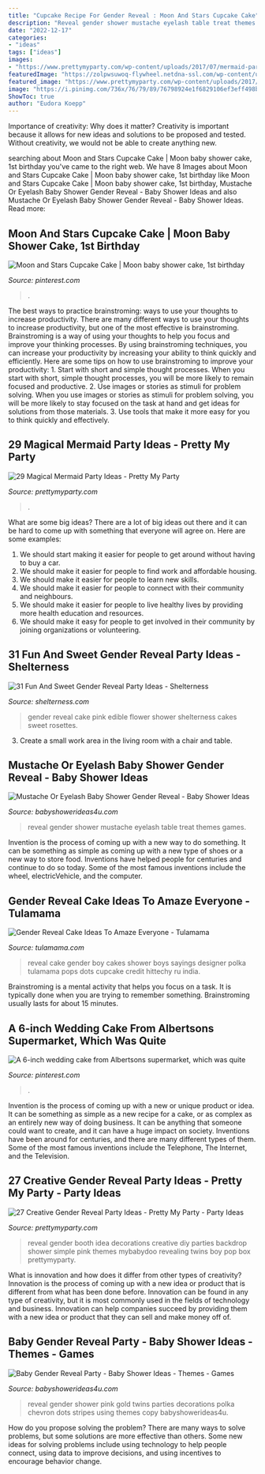 ```yaml
---
title: "Cupcake Recipe For Gender Reveal : Moon And Stars Cupcake Cake"
description: "Reveal gender shower mustache eyelash table treat themes games"
date: "2022-12-17"
categories:
- "ideas"
tags: ["ideas"]
images:
- "https://www.prettymyparty.com/wp-content/uploads/2017/07/mermaid-party-ideas-cupcake.jpg"
featuredImage: "https://zolpwsuwoq-flywheel.netdna-ssl.com/wp-content/uploads/2017/07/gender-reveal-photo-booth.jpg"
featured_image: "https://www.prettymyparty.com/wp-content/uploads/2017/07/mermaid-party-ideas-cupcake.jpg"
image: "https://i.pinimg.com/736x/76/79/89/76798924e1f6829106ef3eff498bd701--pretty-cakes-wedding-cake.jpg"
ShowToc: true
author: "Eudora Koepp"
---
```



Importance of creativity: Why does it matter?
Creativity is important because it allows for new ideas and solutions to be proposed and tested. Without creativity, we would not be able to create anything new.

	

		
searching about Moon and Stars Cupcake Cake | Moon baby shower cake, 1st birthday you've came to the right web. We have 8 Images about Moon and Stars Cupcake Cake | Moon baby shower cake, 1st birthday like Moon and Stars Cupcake Cake | Moon baby shower cake, 1st birthday, Mustache Or Eyelash Baby Shower Gender Reveal - Baby Shower Ideas and also Mustache Or Eyelash Baby Shower Gender Reveal - Baby Shower Ideas. Read more:
		
    
## Moon And Stars Cupcake Cake | Moon Baby Shower Cake, 1st Birthday

<img loading=lazy src="https://i.pinimg.com/736x/ef/28/4a/ef284af698aad33f9dbea95e9ac0898b.jpg" onerror="this.onerror=null;this.src='https://tse2.mm.bing.net/th?id=OIP.nObXoXLNdEboOHR_hN9GbQHaJ3&amp;pid=15.1';" alt="Moon and Stars Cupcake Cake | Moon baby shower cake, 1st birthday">

_Source: pinterest.com_

>. 

	

The best ways to practice brainstroming: ways to use your thoughts to increase productivity.
There are many different ways to use your thoughts to increase productivity, but one of the most effective is brainstroming. Brainstroming is a way of using your thoughts to help you focus and improve your thinking processes. By using brainstroming techniques, you can increase your productivity by increasing your ability to think quickly and efficiently. Here are some tips on how to use brainstroming to improve your productivity: 1. Start with short and simple thought processes. When you start with short, simple thought processes, you will be more likely to remain focused and productive. 2. Use images or stories as stimuli for problem solving. When you use images or stories as stimuli for problem solving, you will be more likely to stay focused on the task at hand and get ideas for solutions from those materials. 3. Use tools that make it more easy for you to think quickly and effectively.

    
## 29 Magical Mermaid Party Ideas - Pretty My Party

<img loading=lazy src="https://www.prettymyparty.com/wp-content/uploads/2017/07/mermaid-party-ideas-cupcake.jpg" onerror="this.onerror=null;this.src='https://tse2.mm.bing.net/th?id=OIP.CWmFeZGVUqSqYV-bJBXUogAAAA&amp;pid=15.1';" alt="29 Magical Mermaid Party Ideas - Pretty My Party">

_Source: prettymyparty.com_

>. 

	

What are some big ideas?
There are a lot of big ideas out there and it can be hard to come up with something that everyone will agree on. Here are some examples:
1. We should start making it easier for people to get around without having to buy a car.
2. We should make it easier for people to find work and affordable housing.
3. We should make it easier for people to learn new skills.
4. We should make it easier for people to connect with their community and neighbours.
5. We should make it easier for people to live healthy lives by providing more health education and resources.
6. We should make it easy for people to get involved in their community by joining organizations or volunteering.

    
## 31 Fun And Sweet Gender Reveal Party Ideas - Shelterness

<img loading=lazy src="http://i.shelterness.com/2016/10/27-pink-and-blue-gender-reveal-cake-with-an-edible-flower.jpg" onerror="this.onerror=null;this.src='https://tse4.mm.bing.net/th?id=OIP.Xy2eOP1lUAyJug2J_x9yYAHaLH&amp;pid=15.1';" alt="31 Fun And Sweet Gender Reveal Party Ideas - Shelterness">

_Source: shelterness.com_

>gender reveal cake pink edible flower shower shelterness cakes sweet rosettes. 

	

3. Create a small work area in the living room with a chair and table. 

    
## Mustache Or Eyelash Baby Shower Gender Reveal - Baby Shower Ideas

<img loading=lazy src="http://www.babyshowerideas4u.com/wp-content/uploads/2017/09/Mustache-Or-Eyelash-Baby-Shower-Gender-Reveal-Treat-Table-600x398.jpg" onerror="this.onerror=null;this.src='https://tse4.mm.bing.net/th?id=OIP.j0Ph_sinTxgt1pvc3zsv4wHaE6&amp;pid=15.1';" alt="Mustache Or Eyelash Baby Shower Gender Reveal - Baby Shower Ideas">

_Source: babyshowerideas4u.com_

>reveal gender shower mustache eyelash table treat themes games. 

	

Invention is the process of coming up with a new way to do something. It can be something as simple as coming up with a new type of shoes or a new way to store food. Inventions have helped people for centuries and continue to do so today. Some of the most famous inventions include the wheel, electricVehicle, and the computer.

    
## Gender Reveal Cake Ideas To Amaze Everyone - Tulamama

<img loading=lazy src="https://tulamama.com/wp-content/uploads/2018/06/Gender-Reveal-Cake-Ideas-15.jpg" onerror="this.onerror=null;this.src='https://tse2.mm.bing.net/th?id=OIP.edDsdfH4GWxiDbqcx1d-zgAAAA&amp;pid=15.1';" alt="Gender Reveal Cake Ideas To Amaze Everyone - Tulamama">

_Source: tulamama.com_

>reveal cake gender boy cakes shower boys sayings designer polka tulamama pops dots cupcake credit hittechy ru india. 

	

Brainstroming is a mental activity that helps you focus on a task. It is typically done when you are trying to remember something. Brainstroming usually lasts for about 15 minutes.

    
## A 6-inch Wedding Cake From Albertsons Supermarket, Which Was Quite

<img loading=lazy src="https://i.pinimg.com/736x/76/79/89/76798924e1f6829106ef3eff498bd701--pretty-cakes-wedding-cake.jpg" onerror="this.onerror=null;this.src='https://tse3.mm.bing.net/th?id=OIP.00MF2VLL1q8sVANL0gJZnAHaKq&amp;pid=15.1';" alt="A 6-inch wedding cake from Albertsons supermarket, which was quite">

_Source: pinterest.com_

>. 

	

Invention is the process of coming up with a new or unique product or idea. It can be something as simple as a new recipe for a cake, or as complex as an entirely new way of doing business. It can be anything that someone could want to create, and it can have a huge impact on society. Inventions have been around for centuries, and there are many different types of them. Some of the most famous inventions include the Telephone, The Internet, and the Television.

    
## 27 Creative Gender Reveal Party Ideas - Pretty My Party - Party Ideas

<img loading=lazy src="https://zolpwsuwoq-flywheel.netdna-ssl.com/wp-content/uploads/2017/07/gender-reveal-photo-booth.jpg" onerror="this.onerror=null;this.src='https://tse3.mm.bing.net/th?id=OIP.bFU-9q13Eox-sELGvEIihAHaJ4&amp;pid=15.1';" alt="27 Creative Gender Reveal Party Ideas - Pretty My Party - Party Ideas">

_Source: prettymyparty.com_

>reveal gender booth idea decorations creative diy parties backdrop shower simple pink themes mybabydoo revealing twins boy pop box prettymyparty. 

	

What is innovation and how does it differ from other types of creativity?
Innovation is the process of coming up with a new idea or product that is different from what has been done before. Innovation can be found in any type of creativity, but it is most commonly used in the fields of technology and business. Innovation can help companies succeed by providing them with a new idea or product that they can sell and make money off of.

    
## Baby Gender Reveal Party - Baby Shower Ideas - Themes - Games

<img loading=lazy src="http://www.babyshowerideas4u.com/wp-content/uploads/2014/01/twins-baby-shower-copy.jpg" onerror="this.onerror=null;this.src='https://tse3.mm.bing.net/th?id=OIP.T1JJQRVOzthmt9F6Y8oHnwHaE7&amp;pid=15.1';" alt="Baby Gender Reveal Party - Baby Shower Ideas - Themes - Games">

_Source: babyshowerideas4u.com_

>reveal gender shower pink gold twins parties decorations polka chevron dots stripes using themes copy babyshowerideas4u. 

	

How do you propose solving the problem?
There are many ways to solve problems, but some solutions are more effective than others. Some new ideas for solving problems include using technology to help people connect, using data to improve decisions, and using incentives to encourage behavior change.


